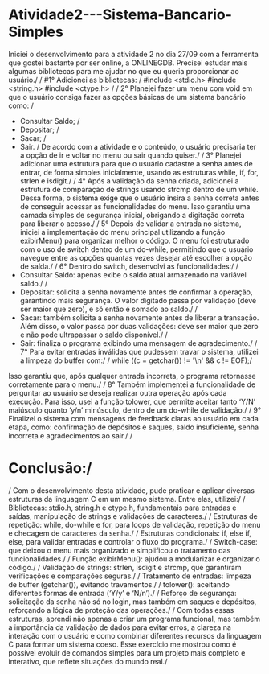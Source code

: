 # Atividade2---Sistema-Bancario-Simples

Iniciei o desenvolvimento para a atividade 2 no dia 27/09 com a ferramenta que gostei bastante por ser online, a ONLINEGDB. Precisei estudar mais algumas bibliotecas para me ajudar no que eu queria proporcionar ao usuário./
/
#1° Adicionei as bibliotecas:
/
#include <stdio.h>
#include <string.h>
#include <ctype.h>
/
/
2° Planejei fazer um menu com void em que o usuário consiga fazer as opções básicas de um sistema bancário como:
/
- Consultar Saldo;
/
- Depositar;
/
- Sacar;
/
- Sair.
/
De acordo com a atividade e o conteúdo, o usuário precisaria ter a opção de ir e voltar no menu ou sair quando quiser./
/
3° Planejei adicionar uma estrutura para que o usuário cadastre a senha antes de entrar, de forma simples inicialmente, usando as estruturas while, if, for, strlen e isdigit./ 
/
4° Após a validação da senha criada, adicionei a estrutura de comparação de strings usando strcmp dentro de um while. Dessa forma, o sistema exige que o usuário insira a senha correta antes de conseguir acessar as funcionalidades do menu. Isso garantiu uma camada simples de segurança inicial, obrigando a digitação correta para liberar o acesso./
/
5° Depois de validar a entrada no sistema, iniciei a implementação do menu principal utilizando a função exibirMenu() para organizar melhor o código. O menu foi estruturado com o uso de switch dentro de um do-while, permitindo que o usuário navegue entre as opções quantas vezes desejar até escolher a opção de saída./
/
6° Dentro do switch, desenvolvi as funcionalidades:/
/
- Consultar Saldo: apenas exibe o saldo atual armazenado na variável saldo./
/
- Depositar: solicita a senha novamente antes de confirmar a operação, garantindo mais segurança. O valor digitado passa por validação (deve ser maior que zero), e só então é somado ao saldo./
/
- Sacar: também solicita a senha novamente antes de liberar a transação. Além disso, o valor passa por duas validações: deve ser maior que zero e não pode ultrapassar o saldo disponível./
/
- Sair: finaliza o programa exibindo uma mensagem de agradecimento./
/
7° Para evitar entradas inválidas que pudessem travar o sistema, utilizei a limpeza do buffer com:/
/
while ((c = getchar()) != '\n' && c != EOF);/
  
Isso garantiu que, após qualquer entrada incorreta, o programa retornasse corretamente para o menu./
/
8° Também implementei a funcionalidade de perguntar ao usuário se deseja realizar outra operação após cada execução. Para isso, usei a função tolower, que permite aceitar tanto ‘Y/N’ maiúsculo quanto ‘y/n’ minúsculo, dentro de um do-while de validação./
/
9° Finalizei o sistema com mensagens de feedback claras ao usuário em cada etapa, como: confirmação de depósitos e saques, saldo insuficiente, senha incorreta e agradecimentos ao sair./
/
# Conclusão:/
/
Com o desenvolvimento desta atividade, pude praticar e aplicar diversas estruturas da linguagem C em um mesmo sistema. Entre elas, utilizei:/
/
Bibliotecas: stdio.h, string.h e ctype.h, fundamentais para entradas e saídas, manipulação de strings e validações de caracteres./
/
Estruturas de repetição: while, do-while e for, para loops de validação, repetição do menu e checagem de caracteres da senha./
/
Estruturas condicionais: if, else if, else, para validar entradas e controlar o fluxo do programa./
/
Switch-case: que deixou o menu mais organizado e simplificou o tratamento das funcionalidades./
/
Função exibirMenu(): ajudou a modularizar e organizar o código./
/
Validação de strings: strlen, isdigit e strcmp, que garantiram verificações e comparações seguras./
/
Tratamento de entradas: limpeza de buffer (getchar()), evitando travamentos./
/
tolower(): aceitando diferentes formas de entrada (‘Y/y’ e ‘N/n’)./
/
Reforço de segurança: solicitação da senha não só no login, mas também em saques e depósitos, reforçando a lógica de proteção das operações./
/
Com todas essas estruturas, aprendi não apenas a criar um programa funcional, mas também a importância da validação de dados para evitar erros, a clareza na interação com o usuário e como combinar diferentes recursos da linguagem C para formar um sistema coeso. Esse exercício me mostrou como é possível evoluir de comandos simples para um projeto mais completo e interativo, que reflete situações do mundo real./
